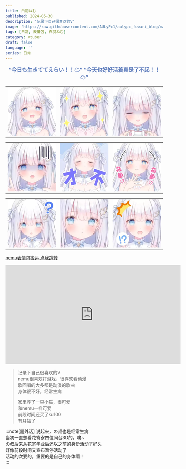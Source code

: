 ```yaml
---
title: 白羽ねむ
published: 2024-05-30
description: '记录下自己很喜欢的V'
image: 'https://raw.githubusercontent.com/AULyPc1/aulypc_fuwari_blog/main/picture/mypic/data/shiroha_nemu/shiroha_nemu.webp'
tags: [日常, 表情包, 白羽ねむ]
category: vtuber
draft: false
language: ''
series: 日常
---
```


 <p style="text-align:center;color:#5a79ba;font-size:1.2em;font-weight: bold;">“今日も生きててえらい！！☁” “今天也好好活着真是了不起！！☁” </p>

<table><tr>
<td><img src="https://raw.githubusercontent.com/AULyPc1/aulypc_fuwari_blog/main/picture/mypic/data/shiroha_nemu/1.webp" border=0 width=200 height=""></td>
<td><img src="https://raw.githubusercontent.com/AULyPc1/aulypc_fuwari_blog/main/picture/mypic/data/shiroha_nemu/kirakira.webp" border=0 width=200 height=""></td>
<td><img src="https://raw.githubusercontent.com/AULyPc1/aulypc_fuwari_blog/main/picture/mypic/data/shiroha_nemu/3.webp" border=0 width=200 height=""></td>
</tr></table>
<table><tr>
<td><img src="https://raw.githubusercontent.com/AULyPc1/aulypc_fuwari_blog/main/picture/mypic/data/shiroha_nemu/4.webp" border=0 width=200 height=""></td>
<td><img src="https://raw.githubusercontent.com/AULyPc1/aulypc_fuwari_blog/main/picture/mypic/data/shiroha_nemu/5.webp" border=0 width=200 height=""></td>
<td><img src="https://raw.githubusercontent.com/AULyPc1/aulypc_fuwari_blog/main/picture/mypic/data/shiroha_nemu/zako.webp" border=0 width=200 height=""></td>
</tr></table>
<table><tr>
<td><img src="https://raw.githubusercontent.com/AULyPc1/aulypc_fuwari_blog/main/picture/mypic/data/shiroha_nemu/7.webp" border=0 width=200 height=""></td>
<td><img src="https://raw.githubusercontent.com/AULyPc1/aulypc_fuwari_blog/main/picture/mypic/data/shiroha_nemu/8.webp" border=0 width=200 height=""></td>
<td><img src="https://raw.githubusercontent.com/AULyPc1/aulypc_fuwari_blog/main/picture/mypic/data/shiroha_nemu/9.webp" border=0 width=200 height=""></td>
</tr></table>

[nemu表情包搬运 点我跳转](https://www.bilibili.com/opus/815622449975525442)

<div class="video-container">
    <!-- 下面这个iframe即从youtube网站上获取的iframe代码 -->
    <iframe width="560" height="315" src="https://www.youtube.com/embed/oJJbg0lYGMo?si=1bVNalLTkJqmSLa3" title="YouTube video player" frameborder="0" allow="accelerometer; autoplay; clipboard-write; encrypted-media; gyroscope; picture-in-picture; web-share" referrerpolicy="strict-origin-when-cross-origin" allowfullscreen></iframe>
</div>

> 记录下自己很喜欢的V  
> nemu很喜欢打游戏，很喜欢看动漫  
> 歌回唱的大多都是动漫的歌曲  
> 身体很不好，经常生病  
> 
> 家里养了一只小猫，很可爱  
> 和nemu一样可爱  
> 前段时间还买了ku100  
> 有耳福了  

:::note[题外话]
说起来，の叔也是经常生病  
当初一直想看花寄寮四位同台3D的，唉~  
の叔后来从花寄毕业后还以之前的身份活动了好久  
好像前段时间又宣布暂停活动了  
活动的次要的，重要的是自己的身体啊！  
:::